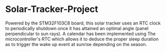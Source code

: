 # Solar-Tracker-Project

Powered by the STM32F103C8 board, this solar tracker uses an RTC clock to periodically shutdown once it has attained an optimal 
angle (panel perpendicular to sun rays). A calendar has been implemented using The microcontroller's RTC which allows it to deduce the proper sleep 
duration as to trigger the wake up event at sunrise depending on the season.

